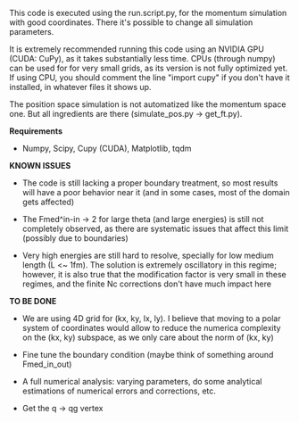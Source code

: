 This code is executed using the run.script.py, for the momentum simulation with good coordinates. There it's possible to change all simulation parameters.

It is extremely recommended running this code using an NVIDIA GPU (CUDA: CuPy), as it takes substantially less time. CPUs (through numpy) can be used for for very small grids, as its version is not fully optimized yet. If using CPU, you should comment the line "import cupy" if you don't have it installed, in whatever files it shows up.

The position space simulation is not automatized like the momentum space one. But all ingredients are there (simulate_pos.py -> get_ft.py).

**Requirements**

- Numpy, Scipy, Cupy (CUDA), Matplotlib, tqdm

**KNOWN ISSUES**

- The code is still lacking a proper boundary treatment, so most results will have a poor behavior near it (and in some cases, most of the domain gets affected)

- The Fmed^in-in -> 2 for large theta (and large energies) is still not completely observed, as there are systematic issues that affect this limit (possibly due to boundaries)

- Very high energies are still hard to resolve, specially for low medium length (L <~ 1fm). The solution is extremely oscillatory in this regime; however, it is also true that the modification factor is very small in these regimes, and the finite Nc corrections don't have much impact here


**TO BE DONE**

- We are using 4D grid for (kx, ky, lx, ly). I believe that moving to a polar system of coordinates would allow to reduce the numerica complexity on the (kx, ky) subspace, as we only care about the norm of (kx, ky) 

- Fine tune the boundary condition (maybe think of something around Fmed_in_out)

- A full numerical analysis: varying parameters, do some analytical estimations of numerical errors and corrections, etc.

- Get the q -> qg vertex 
